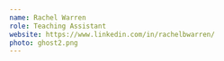 ```yaml
---
name: Rachel Warren
role: Teaching Assistant
website: https://www.linkedin.com/in/rachelbwarren/
photo: ghost2.png
---
```

